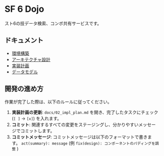 # SF 6 Dojo

スト6の技データ検索、コンボ共有サービスです。

## ドキュメント

- [環境構築](./00_setup.md)
- [アーキテクチャ設計](./01_architecture.md)
- [実装計画](./02_impl_plan.md)
- [データモデル](./03_data_model.md)

## 開発の進め方

作業が完了した際は、以下のルールに従ってください。

1.  **実装計画の更新**: `docs/02_impl_plan.md` を開き、完了したタスクにチェック (`[ ]` -> `[x]`) を入れます。
2.  **コミット**: 関連するすべての変更をステージングし、分かりやすいメッセージでコミットします。
3. **コミットメッセージ**: コミットメッセージは以下のフォーマットで書きます。 `act(summary): message` (例 `fix(design): コンポーネントのパディングを調整` )
